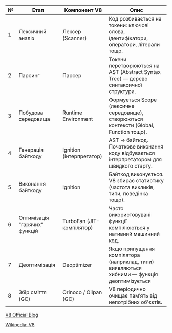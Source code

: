 | №   | Етап                          | Компонент V8              | Опис                                                                                        |
| --- | ----------------------------- | ------------------------- | ------------------------------------------------------------------------------------------- |
| 1   | Лексичний аналіз              | Лексер (Scanner)          | Код розбивається на токени: ключові слова, ідентифікатори, оператори, літерали тощо.        |
| 2   | Парсинг                       | Парсер                    | Токени перетворюються на AST (Abstract Syntax Tree) — дерево синтаксичної структури.        |
| 3   | Побудова середовища           | Runtime Environment       | Формується Scope (лексичне середовище), створюються контексти (Global, Function тощо).      |
| 4   | Генерація байткоду            | Ignition (інтерпретатор)  | AST → байткод. Початкове виконання коду відбувається інтерпретатором для швидкого старту.   |
| 5   | Виконання байткоду            | Ignition                  | Байткод виконується. V8 збирає статистику (частота викликів, типи, поведінка тощо).         |
| 6   | Оптимізація "гарячих" функцій | TurboFan (JIT-компілятор) | Часто використовувані функції компілюються у нативний машинний код.                         |
| 7   | Деоптимізація                 | Deoptimizer               | Якщо припущення компілятора (наприклад, типи) виявляються хибними — функція деоптимізується |
| 8   | Збір сміття (GC)              | Orinoco / Oilpan (GC)     | V8 періодично очищає пам’ять від непотрібних об'єктів.                                      |

[V8 Official Blog](https://v8.dev/blog/launching-ignition-and-turbofan)

[Wikipedia: V8](<https://en.wikipedia.org/wiki/V8_(JavaScript_engine)>)
